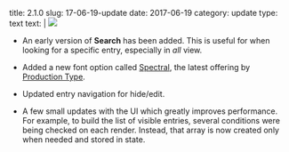 title: 2.1.0
slug: 17-06-19-update
date: 2017-06-19
category: update
type: text
text: |
  ![](/assets/img/17-06-19.png)
  - An early version of **Search** has been added. This is useful for when looking for a specific entry, especially in *all* view.
  
  - Added a new font option called [Spectral](https://fonts.google.com/specimen/Spectral), the latest offering by [Production Type](https://www.productiontype.com/).

  - Updated entry navigation for hide/edit.

  - A few small updates with the UI which greatly improves performance. For example, to build the list of visible entries, several conditions were being checked on each render. Instead, that array is now created only when needed and stored in state.